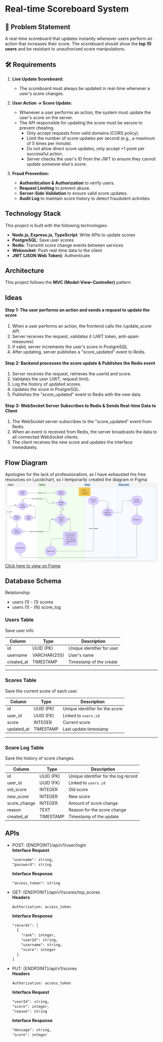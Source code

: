 # Real-time Scoreboard System

## 📌 Problem Statement
A real-time scoreboard that updates instantly whenever users perform an action that increases their score. The scoreboard should show the **top 10 users** and be resistant to unauthorized score manipulations.

## 🛠️ Requirements
1. **Live Update Scoreboard:**  
   - The scoreboard must always be updated in real-time whenever a user's score changes.

2. **User Action -> Score Update:**
   - Whenever a user performs an action, the system must update the user's score on the server.
   - The API responsible for updating the score must be secure to prevent cheating.
     - Only accept requests from valid domains (CORS policy).
     - Limit the number of score updates per second (e.g., a maximum of 5 times per minute).
     - Do not allow direct score updates, only accept +1 point per successful action.
     - Server checks the user's ID from the JWT to ensure they cannot update someone else's score.

3. **Fraud Prevention:**
   - **Authentication & Authorization** to verify users.  
   - **Request Limiting** to prevent abuse.  
   - **Server-Side Validation** to ensure valid score updates.
   - **Audit Log** to maintain score history to detect fraudulent activities


## Technology Stack
This project is built with the following technologies:

- **Node.js, Express.js, TypeScript**:  Write APIs to update scores
- **PostgreSQL**: Save user scores
- **Redis**: Transmit score change events between services
- **Websocket**: Push real-time data to the client
- **JWT (JSON Web Token)**: Authenticate

## Architecture
This project follows the **MVC (Model-View-Controller)** pattern

## Ideas
#### Step 1: The user performs an action and sends a request to update the score
1. When a user performs an action, the frontend calls the /update_score API
2. Server receives the request, validates it (JWT token, anti-spam measures)
3. If valid, server increments the user's score in PostgreSQL
4. After updating, server publishes a "score_updated" event to Redis.

#### Step 2: Backend processes the score update & Publishes the Redis event
1. Server receives the request, retrieves the userId and score.
2. Validates the user (JWT, request limit).
3. Log the history of updated scores.
4. Updates the score in PostgreSQL.
5. Publishes the "score_updated" event to Redis with the new data.

#### Step 3: WebSocket Server Subscribes to Redis & Sends Real-time Data to Client
1. The WebSocket server subscribes to the "score_updated" event from Redis.
2. When an event is received from Redis, the server broadcasts the data to all connected WebSocket clients.
3. The client receives the new score and updates the interface immediately.

## Flow Diagram
Apologies for the lack of professionalism, as I have exhausted the free resources on Lucidchart, so I temporarily created the diagram in Figma
<img src="./diagram.png" alt="Flow Diagram" width="full" height="full">
[Click here to view on Figma](https://www.figma.com/board/tyKsHu6jbL2vqI7OGRDlyB/ScoreBoard?t=c0oT2Lm26Dl86wgs-1)

## Database Schema
Relationship:
- users (1) - (1) scores
- users (1) - (N) score_log

### Users Table
Save user info

| Column   | Type         | Description          |
|----------|-------------|----------------------|
| id       | UUID (PK)   | Unique identifier for user |
| username | VARCHAR(255) | User's name      |
| created_at | TIMESTAMP  | Timestamp of the create      |

---

### Scores Table
Save the current score of each user.

| Column    | Type         | Description             |
|-----------|-------------|-------------------------|
| id        | UUID (PK)   | Unique identifier for the score   |
| user_id   | UUID (FK)   | Linked to `users.id` |
| score     | INTEGER     | Current score        |
| updated_at | TIMESTAMP  | Last update timestamp |

---

### Score Log Table
Save the history of score changes.

| Column       | Type         | Description                     |
|-------------|-------------|---------------------------------|
| id          | UUID (PK)   | Unique identifier for the log record            |
| user_id     | UUID (FK)   | Linked to `users.id`         |
| old_score   | INTEGER     | Old score                      |
| new_score   | INTEGER     | New score                      |
| score_change | INTEGER    | Amount of score change                |
| reason      | TEXT        | Reason for the score change         |
| created_at  | TIMESTAMP  | Timestamp of the update              |

## APIs
- POST: {ENDPOINT}/api/v1/user/login\
  **Interface Request**
  ```
  "username": string,
  "password": string
  ```
  **Interface Response**
  ```
  "access_token": string
  ```
- GET: {ENDPOINT}/api/v1/scores/top_scores\
  **Headers**
  ```
  Authorization: access_token
  ```
  **Interface Response**
  ```
  "records": [
    {
      "rank": integer,
      "userId": string,
      "username": string,
      "score": integer
    }
  ]
  ```
- PUT: {ENDPOINT}/api/v1/scores\
  **Headers**
  ```
  Authorization: access_token
  ```
  **Interface Request**
  ```
  "userId": string,
  "score": integer,
  "reason": string
  ```
  **Interface Response**
  ```
  "message": string,
  "score": integer
  ```